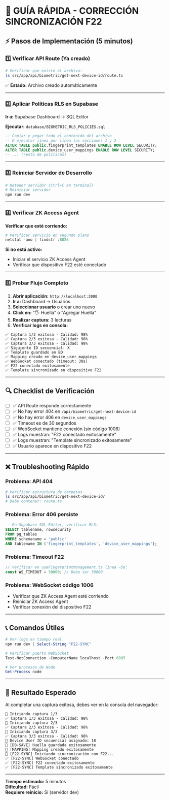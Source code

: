 # 🚀 GUÍA RÁPIDA - CORRECCIÓN SINCRONIZACIÓN F22

## ⚡ Pasos de Implementación (5 minutos)

### 1️⃣ Verificar API Route (Ya creado)
```bash
# Verificar que existe el archivo:
ls src/app/api/biometric/get-next-device-id/route.ts
```

✅ **Estado:** Archivo creado automáticamente

---

### 2️⃣ Aplicar Políticas RLS en Supabase

**Ir a:** Supabase Dashboard → SQL Editor

**Ejecutar:** `database/BIOMETRIC_RLS_POLICIES.sql`

```sql
-- Copiar y pegar todo el contenido del archivo
-- O ejecutar línea por línea las secciones 1 y 2
ALTER TABLE public.fingerprint_templates ENABLE ROW LEVEL SECURITY;
ALTER TABLE public.device_user_mappings ENABLE ROW LEVEL SECURITY;
-- ... (resto de políticas)
```

---

### 3️⃣ Reiniciar Servidor de Desarrollo

```powershell
# Detener servidor (Ctrl+C en terminal)
# Reiniciar servidor
npm run dev
```

---

### 4️⃣ Verificar ZK Access Agent

**Verificar que esté corriendo:**
```powershell
# Verificar servicio en segundo plano
netstat -ano | findstr :8085
```

**Si no está activo:**
- Iniciar el servicio ZK Access Agent
- Verificar que dispositivo F22 esté conectado

---

### 5️⃣ Probar Flujo Completo

1. **Abrir aplicación:** `http://localhost:3000`
2. **Ir a:** Dashboard → Usuarios
3. **Seleccionar usuario** o crear uno nuevo
4. **Click en:** "🖐️ Huella" o "Agregar Huella"
5. **Realizar captura:** 3 lecturas
6. **Verificar logs en consola:**

```
✅ Captura 1/3 exitosa - Calidad: 98%
✅ Captura 2/3 exitosa - Calidad: 98%
✅ Captura 3/3 exitosa - Calidad: 98%
✅ Siguiente ID secuencial: X
✅ Template guardado en BD
✅ Mapping creado en device_user_mappings
✅ WebSocket conectado (timeout: 30s)
✅ F22 conectado exitosamente
✅ Template sincronizado en dispositivo F22
```

---

## 🔍 Checklist de Verificación

- [ ] ✅ API Route responde correctamente
- [ ] ✅ No hay error 404 en `/api/biometric/get-next-device-id`
- [ ] ✅ No hay error 406 en `device_user_mappings`
- [ ] ✅ Timeout es de 30 segundos
- [ ] ✅ WebSocket mantiene conexión (sin código 1006)
- [ ] ✅ Logs muestran: "F22 conectado exitosamente"
- [ ] ✅ Logs muestran: "Template sincronizado exitosamente"
- [ ] ✅ Usuario aparece en dispositivo F22

---

## ❌ Troubleshooting Rápido

### Problema: API 404
```bash
# Verificar estructura de carpetas
ls src/app/api/biometric/get-next-device-id/
# Debe contener: route.ts
```

### Problema: Error 406 persiste
```sql
-- En Supabase SQL Editor, verificar RLS:
SELECT tablename, rowsecurity 
FROM pg_tables 
WHERE schemaname = 'public' 
AND tablename IN ('fingerprint_templates', 'device_user_mappings');
```

### Problema: Timeout F22
```javascript
// Verificar en useFingerprintManagement.ts línea ~58:
const WS_TIMEOUT = 30000; // Debe ser 30000
```

### Problema: WebSocket código 1006
- Verificar que ZK Access Agent esté corriendo
- Reiniciar ZK Access Agent
- Verificar conexión del dispositivo F22

---

## 📞 Comandos Útiles

```powershell
# Ver logs en tiempo real
npm run dev | Select-String "F22-SYNC"

# Verificar puerto WebSocket
Test-NetConnection -ComputerName localhost -Port 8085

# Ver procesos de Node
Get-Process node
```

---

## 🎯 Resultado Esperado

Al completar una captura exitosa, debes ver en la consola del navegador:

```
🚀 Iniciando captura 1/3
✅ Captura 1/3 exitosa - Calidad: 98%
🚀 Iniciando captura 2/3
✅ Captura 2/3 exitosa - Calidad: 98%
🚀 Iniciando captura 3/3
✅ Captura 3/3 exitosa - Calidad: 98%
🔢 Device User ID secuencial asignado: 18
💾 [DB-SAVE] Huella guardada exitosamente
📍 [MAPPING] Mapping creado exitosamente
🔄 [F22-SYNC] Iniciando sincronización con F22...
✅ [F22-SYNC] WebSocket conectado
✅ [F22-SYNC] F22 conectado exitosamente
✅ [F22-SYNC] Template sincronizado exitosamente
```

---

**Tiempo estimado:** 5 minutos  
**Dificultad:** Fácil  
**Requiere reinicio:** Sí (servidor dev)
